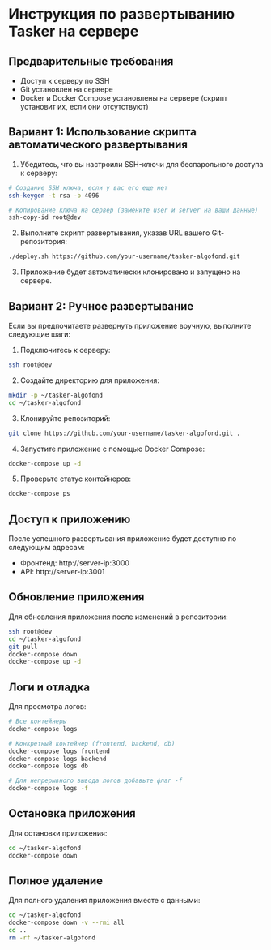 # Инструкция по развертыванию Tasker на сервере

## Предварительные требования

- Доступ к серверу по SSH
- Git установлен на сервере
- Docker и Docker Compose установлены на сервере (скрипт установит их, если они отсутствуют)

## Вариант 1: Использование скрипта автоматического развертывания

1. Убедитесь, что вы настроили SSH-ключи для беспарольного доступа к серверу:

```bash
# Создание SSH ключа, если у вас его еще нет
ssh-keygen -t rsa -b 4096

# Копирование ключа на сервер (замените user и server на ваши данные)
ssh-copy-id root@dev
```

2. Выполните скрипт развертывания, указав URL вашего Git-репозитория:

```bash
./deploy.sh https://github.com/your-username/tasker-algofond.git
```

3. Приложение будет автоматически клонировано и запущено на сервере.

## Вариант 2: Ручное развертывание

Если вы предпочитаете развернуть приложение вручную, выполните следующие шаги:

1. Подключитесь к серверу:

```bash
ssh root@dev
```

2. Создайте директорию для приложения:

```bash
mkdir -p ~/tasker-algofond
cd ~/tasker-algofond
```

3. Клонируйте репозиторий:

```bash
git clone https://github.com/your-username/tasker-algofond.git .
```

4. Запустите приложение с помощью Docker Compose:

```bash
docker-compose up -d
```

5. Проверьте статус контейнеров:

```bash
docker-compose ps
```

## Доступ к приложению

После успешного развертывания приложение будет доступно по следующим адресам:

- Фронтенд: http://server-ip:3000
- API: http://server-ip:3001

## Обновление приложения

Для обновления приложения после изменений в репозитории:

```bash
ssh root@dev
cd ~/tasker-algofond
git pull
docker-compose down
docker-compose up -d
```

## Логи и отладка

Для просмотра логов:

```bash
# Все контейнеры
docker-compose logs

# Конкретный контейнер (frontend, backend, db)
docker-compose logs frontend
docker-compose logs backend
docker-compose logs db

# Для непрерывного вывода логов добавьте флаг -f
docker-compose logs -f
```

## Остановка приложения

Для остановки приложения:

```bash
cd ~/tasker-algofond
docker-compose down
```

## Полное удаление

Для полного удаления приложения вместе с данными:

```bash
cd ~/tasker-algofond
docker-compose down -v --rmi all
cd ..
rm -rf ~/tasker-algofond
```
